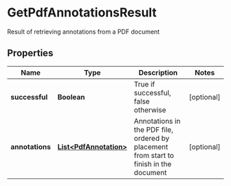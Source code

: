 

# GetPdfAnnotationsResult

Result of retrieving annotations from a PDF document
## Properties

Name | Type | Description | Notes
------------ | ------------- | ------------- | -------------
**successful** | **Boolean** | True if successful, false otherwise |  [optional]
**annotations** | [**List&lt;PdfAnnotation&gt;**](PdfAnnotation.md) | Annotations in the PDF file, ordered by placement from start to finish in the document |  [optional]




